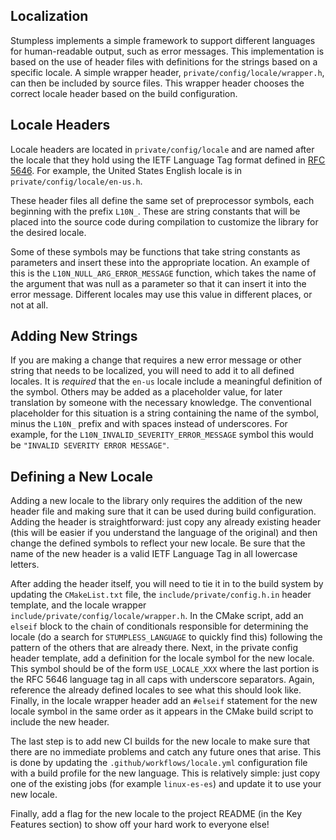 ## Localization
Stumpless implements a simple framework to support different languages for
human-readable output, such as error messages. This implementation is based on
the use of header files with definitions for the strings based on a specific
locale. A simple wrapper header, `private/config/locale/wrapper.h`, can then
be included by source files. This wrapper header chooses the correct locale
header based on the build configuration.


## Locale Headers
Locale headers are located in `private/config/locale` and are named after the
locale that they hold using the IETF Language Tag format defined in
[RFC 5646](https://tools.ietf.org/html/rfc5646). For example, the United
States English locale is in `private/config/locale/en-us.h`.

These header files all define the same set of preprocessor symbols, each
beginning with the prefix `L10N_`. These are string constants that will be
placed into the source code during compilation to customize the library for
the desired locale.

Some of these symbols may be functions that take string constants as
parameters and insert these into the appropriate location. An example of this
is the `L10N_NULL_ARG_ERROR_MESSAGE` function, which takes the name of the
argument that was null as a parameter so that it can insert it into the error
message. Different locales may use this value in different places, or not at
all.


## Adding New Strings
If you are making a change that requires a new error message or other string
that needs to be localized, you will need to add it to all defined locales. It
is _required_ that the `en-us` locale include a meaningful definition of the
symbol. Others may be added as a placeholder value, for later translation by
someone with the necessary knowledge. The conventional placeholder for this
situation is a string containing the name of the symbol, minus the `L10N_`
prefix and with spaces instead of underscores. For example, for the
`L10N_INVALID_SEVERITY_ERROR_MESSAGE` symbol this would be
`"INVALID SEVERITY ERROR MESSAGE"`.


## Defining a New Locale
Adding a new locale to the library only requires the addition of the new header
file and making sure that it can be used during build configuration. Adding
the header is straightforward: just copy any already existing header (this will
be easier if you understand the language of the original) and then change the
defined symbols to reflect your new locale. Be sure that the name of the new
header is a valid IETF Language Tag in all lowercase letters.

After adding the header itself, you will need to tie it in to the build system
by updating the `CMakeList.txt` file, the `include/private/config.h.in`
header template, and the locale wrapper
`include/private/config/locale/wrapper.h`. In the CMake script, add an `elseif`
block to the chain of conditionals responsible for determining the locale (do a
search for `STUMPLESS_LANGUAGE` to quickly find this) following the pattern of
the others that are already there. Next, in the private config header template,
add a definition for the locale symbol for the new locale. This symbol should
be of the form `USE_LOCALE_XXX` where the last portion is the RFC 5646 language
tag in all caps with underscore separators. Again, reference the already defined
locales to see what this should look like. Finally, in the locale wrapper header
add an `#elseif` statement for the new locale symbol in the same order as it
appears in the CMake build script to include the new header.

The last step is to add new CI builds for the new locale to make sure that
there are no immediate problems and catch any future ones that arise. This is
done by updating the `.github/workflows/locale.yml` configuration file with a
build profile for the new language. This is relatively simple: just copy one of
the existing jobs (for example `linux-es-es`) and update it to use your new
locale.

Finally, add a flag for the new locale to the project README (in the Key
Features section) to show off your hard work to everyone else!
